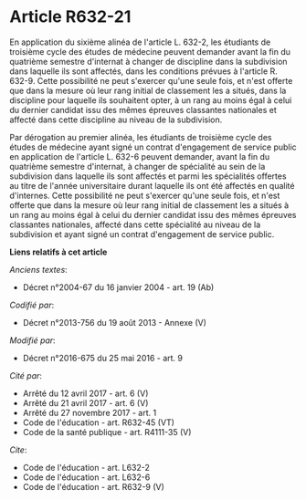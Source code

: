 # Article R632-21

En application du sixième alinéa de l'article L. 632-2, les étudiants de troisième cycle des études de médecine peuvent
demander avant la fin du quatrième semestre d'internat à changer de discipline dans la subdivision dans laquelle ils sont
affectés, dans les conditions prévues à l'article R. 632-9. Cette possibilité ne peut s'exercer qu'une seule fois, et n'est
offerte que dans la mesure où leur rang initial de classement les a situés, dans la discipline pour laquelle ils souhaitent
opter, à un rang au moins égal à celui du dernier candidat issu des mêmes épreuves classantes nationales et affecté dans
cette discipline au niveau de la subdivision. 

Par dérogation au premier alinéa, les étudiants de troisième cycle des études de médecine ayant signé un contrat d'engagement
de service public en application de l'article L. 632-6 peuvent demander, avant la fin du quatrième semestre d'internat, à
changer de spécialité au sein de la subdivision dans laquelle ils sont affectés et parmi les spécialités offertes au titre de
l'année universitaire durant laquelle ils ont été affectés en qualité d'internes. Cette possibilité ne peut s'exercer qu'une
seule fois, et n'est offerte que dans la mesure où leur rang initial de classement les a situés à un rang au moins égal à
celui du dernier candidat issu des mêmes épreuves classantes nationales, affecté dans cette spécialité au niveau de la
subdivision et ayant signé un contrat d'engagement de service public.

**Liens relatifs à cet article**

_Anciens textes_:

  - Décret n°2004-67 du 16 janvier 2004 - art. 19 (Ab)

_Codifié par_:

  - Décret n°2013-756 du 19 août 2013 -  Annexe (V)

_Modifié par_:

  - Décret n°2016-675 du 25 mai 2016 - art. 9

_Cité par_:

  - Arrêté du 12 avril 2017 - art. 6 (V)
  - Arrêté du 21 avril 2017 - art. 6 (V)
  - Arrêté du 27 novembre 2017 - art. 1
  - Code de l'éducation - art. R632-45 (VT)
  - Code de la santé publique - art. R4111-35 (V)

_Cite_:

  - Code de l'éducation - art. L632-2
  - Code de l'éducation - art. L632-6
  - Code de l'éducation - art. R632-9 (V)
